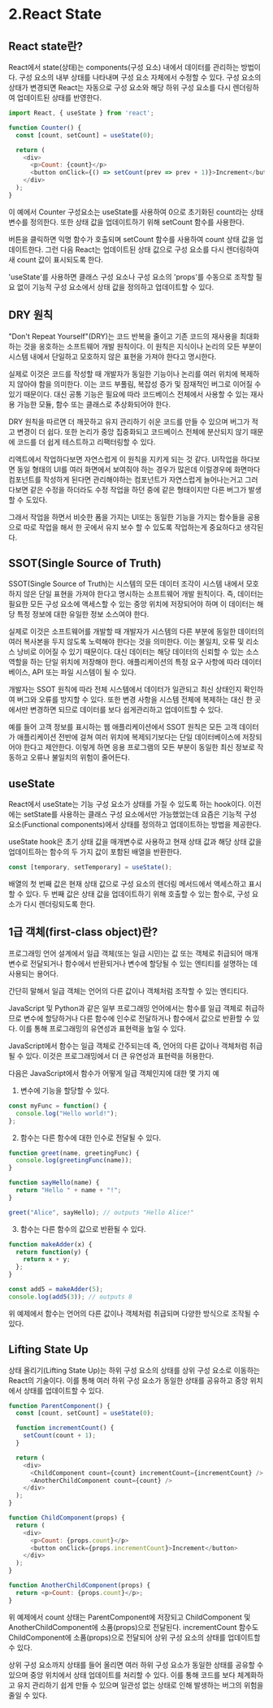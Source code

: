 # 2.React State

## React state란?

React에서 state(상태)는 components(구성 요소) 내에서 데이터를 관리하는 방법이다.
구성 요소의 내부 상태를 나타내며 구성 요소 자체에서 수정할 수 있다.
구성 요소의 상태가 변경되면 React는 자동으로 구성 요소와 해당 하위 구성 요소를 다시 렌더링하여 업데이트된 상태를 반영한다.

```js
import React, { useState } from 'react';

function Counter() {
  const [count, setCount] = useState(0);

  return (
    <div>
      <p>Count: {count}</p>
      <button onClick={() => setCount(prev => prev + 1)}>Increment</button>
    </div>
  );
}
```

이 예에서 Counter 구성요소는 useState를 사용하여 0으로 초기화된 count라는 상태 변수를 정의한다.
또한 상태 값을 업데이트하기 위해 setCount 함수를 사용한다.

버튼을 클릭하면 익명 함수가 호출되며 setCount 함수를 사용하여 count 상태 값을 업데이트한다.
그런 다음 React는 업데이트된 상태 값으로 구성 요소를 다시 렌더링하여 새 count 값이 표시되도록 한다.

'useState'를 사용하면 클래스 구성 요소나 구성 요소의 'props'를 수동으로 조작할 필요 없이 기능적 구성 요소에서 상태 값을 정의하고 업데이트할 수 있다.

## DRY 원칙

"Don't Repeat Yourself"(DRY)는 코드 반복을 줄이고 기존 코드의 재사용을 최대화하는 것을 옹호하는 소프트웨어 개발 원칙이다.
이 원칙은 지식이나 논리의 모든 부분이 시스템 내에서 단일하고 모호하지 않은 표현을 가져야 한다고 명시한다.

실제로 이것은 코드를 작성할 때 개발자가 동일한 기능이나 논리를 여러 위치에 복제하지 않아야 함을 의미한다.
이는 코드 부풀림, 복잡성 증가 및 잠재적인 버그로 이어질 수 있기 때문이다.
대신 공통 기능은 필요에 따라 코드베이스 전체에서 사용할 수 있는 재사용 가능한 모듈, 함수 또는 클래스로 추상화되어야 한다.

DRY 원칙을 따르면 더 깨끗하고 유지 관리하기 쉬운 코드를 만들 수 있으며 버그가 적고 변경이 더 쉽다.
또한 논리가 중앙 집중화되고 코드베이스 전체에 분산되지 않기 때문에 코드를 더 쉽게 테스트하고 리팩터링할 수 있다.

리액트에서 작업하다보면 자연스럽게 이 원칙을 지키게 되는 것 같다.
UI작업을 하다보면 동일 형태의 UI를 여러 화면에서 보여줘야 하는 경우가 많은데 이럴경우에 화면마다 컴포넌트를 작성하게 된다면 관리해야하는 컴포넌트가 자연스럽게 늘어나는거고 그러다보면 같은 수정을 하더라도
수정 작업을 하던 중에 같은 형태이지만 다른 버그가 발생할 수 도있다.

그래서 작업을 하면서 비슷한 폼을 가지는 UI또는 동일한 기능을 가지는 함수들을 공용으로 따로 작업을 해서 한 곳에서 유지 보수 할 수 있도록 작업하는게 중요하다고 생각된다.

## SSOT(Single Source of Truth)

SSOT(Single Source of Truth)는 시스템의 모든 데이터 조각이 시스템 내에서 모호하지 않은 단일 표현을 가져야 한다고 명시하는 소프트웨어 개발 원칙이다.
즉, 데이터는 필요한 모든 구성 요소에 액세스할 수 있는 중앙 위치에 저장되어야 하며 이 데이터는 해당 특정 정보에 대한 유일한 정보 소스여야 한다.

실제로 이것은 소프트웨어를 개발할 때 개발자가 시스템의 다른 부분에 동일한 데이터의 여러 복사본을 두지 않도록 노력해야 한다는 것을 의미한다.
이는 불일치, 오류 및 리소스 낭비로 이어질 수 있기 때문이다. 대신 데이터는 해당 데이터의 신뢰할 수 있는 소스 역할을 하는 단일 위치에 저장해야 한다.
애플리케이션의 특정 요구 사항에 따라 데이터베이스, API 또는 파일 시스템이 될 수 있다.

개발자는 SSOT 원칙에 따라 전체 시스템에서 데이터가 일관되고 최신 상태인지 확인하여 버그와 오류를 방지할 수 있다.
또한 변경 사항을 시스템 전체에 복제하는 대신 한 곳에서만 변경하면 되므로 데이터를 보다 쉽게 ​​관리하고 업데이트할 수 있다.

예를 들어 고객 정보를 표시하는 웹 애플리케이션에서 SSOT 원칙은 모든 고객 데이터가 애플리케이션 전반에 걸쳐 여러 위치에 복제되기보다는 단일 데이터베이스에 저장되어야 한다고 제안한다.
이렇게 하면 응용 프로그램의 모든 부분이 동일한 최신 정보로 작동하고 오류나 불일치의 위험이 줄어든다.

## useState

React에서 useState는 기능 구성 요소가 상태를 가질 수 있도록 하는 hook이다.
이전에는 setState를 사용하는 클래스 구성 요소에서만 가능했었는데 요즘은 기능적 구성 요소(Functional components)에서 상태를 정의하고 업데이트하는 방법을 제공한다.

useState hook은 초기 상태 값을 매개변수로 사용하고 현재 상태 값과 해당 상태 값을 업데이트하는 함수의 두 가지 값이 포함된 배열을 반환한다.

```js
const [temporary, setTemporary] = useState();
```

배열의 첫 번째 값은 현재 상태 값으로 구성 요소의 렌더링 메서드에서 액세스하고 표시할 수 있다.
두 번째 값은 상태 값을 업데이트하기 위해 호출할 수 있는 함수로, 구성 요소가 다시 렌더링되도록 한다.

## 1급 객체(first-class object)란?

프로그래밍 언어 설계에서 일급 객체(또는 일급 시민)는 값 또는 객체로 취급되어 매개변수로 전달되거나 함수에서 반환되거나 변수에 할당될 수 있는 엔티티를 설명하는 데 사용되는 용어다.

간단히 말해서 일급 객체는 언어의 다른 값이나 객체처럼 조작할 수 있는 엔티티다.

JavaScript 및 Python과 같은 일부 프로그래밍 언어에서는 함수를 일급 객체로 취급하므로 변수에 할당하거나 다른 함수에 인수로 전달하거나 함수에서 값으로 반환할 수 있다.
이를 통해 프로그래밍의 유연성과 표현력을 높일 수 있다.

JavaScript에서 함수는 일급 객체로 간주되는데 즉, 언어의 다른 값이나 객체처럼 취급될 수 있다. 이것은 프로그래밍에서 더 큰 유연성과 표현력을 허용한다.

다음은 JavaScript에서 함수가 어떻게 일급 객체인지에 대한 몇 가지 예

1. 변수에 기능을 할당할 수 있다.

```javascript
const myFunc = function() {
  console.log("Hello world!");
};
```

2. 함수는 다른 함수에 대한 인수로 전달될 수 있다.

```javascript
function greet(name, greetingFunc) {
  console.log(greetingFunc(name));
}

function sayHello(name) {
  return "Hello " + name + "!";
}

greet("Alice", sayHello); // outputs "Hello Alice!"
```

3. 함수는 다른 함수의 값으로 반환될 수 있다.

```javascript
function makeAdder(x) {
  return function(y) {
    return x + y;
  };
}

const add5 = makeAdder(5);
console.log(add5(3)); // outputs 8
```

위 예제에서 함수는 언어의 다른 값이나 객체처럼 취급되며 다양한 방식으로 조작될 수 있다.

## Lifting State Up

상태 올리기(Lifting State Up)는 하위 구성 요소의 상태를 상위 구성 요소로 이동하는 React의 기술이다.
이를 통해 여러 하위 구성 요소가 동일한 상태를 공유하고 중앙 위치에서 상태를 업데이트할 수 있다.

```js
function ParentComponent() {
  const [count, setCount] = useState(0);

  function incrementCount() {
    setCount(count + 1);
  }

  return (
    <div>
      <ChildComponent count={count} incrementCount={incrementCount} />
      <AnotherChildComponent count={count} />
    </div>
  );
}

function ChildComponent(props) {
  return (
    <div>
      <p>Count: {props.count}</p>
      <button onClick={props.incrementCount}>Increment</button>
    </div>
  );
}

function AnotherChildComponent(props) {
  return <p>Count: {props.count}</p>;
}
```

위 예제에서 count 상태는 ParentComponent에 저장되고 ChildComponent 및 AnotherChildComponent에 소품(props)으로 전달된다.
incrementCount 함수도 ChildComponent에 소품(props)으로 전달되어 상위 구성 요소의 상태를 업데이트할 수 있다.

상위 구성 요소까지 상태를 들어 올리면 여러 하위 구성 요소가 동일한 상태를 공유할 수 있으며 중앙 위치에서 상태 업데이트를 처리할 수 있다.
이를 통해 코드를 보다 체계화하고 유지 관리하기 쉽게 만들 수 있으며 일관성 없는 상태로 인해 발생하는 버그의 위험을 줄일 수 있다.
